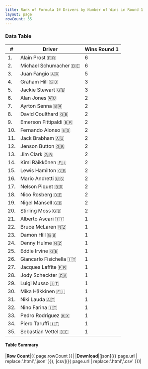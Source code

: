 ```yaml
---
title: Rank of Formula 1® Drivers by Number of Wins in Round 1
layout: page
rowCount: 35
---
```


<canvas id="chart" width="400" height="180"></canvas>
<script>
var data = {
    "datasets": [
        {
            "backgroundColor": "#f3a935",
            "borderColor": "#f68639",
            "borderWidth": 1,
            "data": [
                6.0,
                6.0,
                5.0,
                3.0,
                3.0,
                2.0,
                2.0,
                2.0,
                2.0,
                2.0,
                2.0,
                2.0,
                2.0,
                2.0,
                2.0,
                2.0,
                2.0,
                2.0,
                2.0,
                2.0,
                1.0,
                1.0,
                1.0,
                1.0,
                1.0,
                1.0,
                1.0,
                1.0,
                1.0,
                1.0,
                1.0,
                1.0,
                1.0,
                1.0,
                1.0
            ],
            "label": "Wins Round 1"
        }
    ],
    "labels": [
        "Alain Prost",
        "Michael Schumacher",
        "Juan Fangio",
        "Graham Hill",
        "Jackie Stewart",
        "Alan Jones",
        "Ayrton Senna",
        "David Coulthard",
        "Emerson Fittipaldi",
        "Fernando Alonso",
        "Jack Brabham",
        "Jenson Button",
        "Jim Clark",
        "Kimi Räikkönen",
        "Lewis Hamilton",
        "Mario Andretti",
        "Nelson Piquet",
        "Nico Rosberg",
        "Nigel Mansell",
        "Stirling Moss",
        "Alberto Ascari",
        "Bruce McLaren",
        "Damon Hill",
        "Denny Hulme",
        "Eddie Irvine",
        "Giancarlo Fisichella",
        "Jacques Laffite",
        "Jody Scheckter",
        "Luigi Musso",
        "Mika Häkkinen",
        "Niki Lauda",
        "Nino Farina",
        "Pedro Rodríguez",
        "Piero Taruffi",
        "Sebastian Vettel"
    ]
};
var options = {
  legend: {
    display: false
  },
  scales: {
    xAxes: [{
      ticks: {
        beginAtZero: true,
        maxRotation: 180,
        display: window.innerWidth > 800
      }
    }],
    yAxes: [{
      ticks: {
        beginAtZero: true
      }
    }]
  },
  onResize: function(chart, size) {
    chart.options.scales.xAxes[0].ticks.display = size.width > 800;
  }
};
new Chart("chart", {
    data: data,
    type: 'bar',
    options: options
});
</script>



### Data Table

| # | Driver | Wins Round 1 |
|--|--|--|
| 1. | Alain Prost 🇫🇷 | 6 |
| 2. | Michael Schumacher 🇩🇪 | 6 |
| 3. | Juan Fangio 🇦🇷 | 5 |
| 4. | Graham Hill 🇬🇧 | 3 |
| 5. | Jackie Stewart 🇬🇧 | 3 |
| 6. | Alan Jones 🇦🇺 | 2 |
| 7. | Ayrton Senna 🇧🇷 | 2 |
| 8. | David Coulthard 🇬🇧 | 2 |
| 9. | Emerson Fittipaldi 🇧🇷 | 2 |
| 10. | Fernando Alonso 🇪🇸 | 2 |
| 11. | Jack Brabham 🇦🇺 | 2 |
| 12. | Jenson Button 🇬🇧 | 2 |
| 13. | Jim Clark 🇬🇧 | 2 |
| 14. | Kimi Räikkönen 🇫🇮 | 2 |
| 15. | Lewis Hamilton 🇬🇧 | 2 |
| 16. | Mario Andretti 🇺🇸 | 2 |
| 17. | Nelson Piquet 🇧🇷 | 2 |
| 18. | Nico Rosberg 🇩🇪 | 2 |
| 19. | Nigel Mansell 🇬🇧 | 2 |
| 20. | Stirling Moss 🇬🇧 | 2 |
| 21. | Alberto Ascari 🇮🇹 | 1 |
| 22. | Bruce McLaren 🇳🇿 | 1 |
| 23. | Damon Hill 🇬🇧 | 1 |
| 24. | Denny Hulme 🇳🇿 | 1 |
| 25. | Eddie Irvine 🇬🇧 | 1 |
| 26. | Giancarlo Fisichella 🇮🇹 | 1 |
| 27. | Jacques Laffite 🇫🇷 | 1 |
| 28. | Jody Scheckter 🇿🇦 | 1 |
| 29. | Luigi Musso 🇮🇹 | 1 |
| 30. | Mika Häkkinen 🇫🇮 | 1 |
| 31. | Niki Lauda 🇦🇹 | 1 |
| 32. | Nino Farina 🇮🇹 | 1 |
| 33. | Pedro Rodríguez 🇲🇽 | 1 |
| 34. | Piero Taruffi 🇮🇹 | 1 |
| 35. | Sebastian Vettel 🇩🇪 | 1 |

#### Table Summary

|**Row Count**|{{ page.rowCount }}|
|**Download**|[json]({{ page.url | replace:'.html','.json' }}), [csv]({{ page.url | replace:'.html','.csv' }})|
